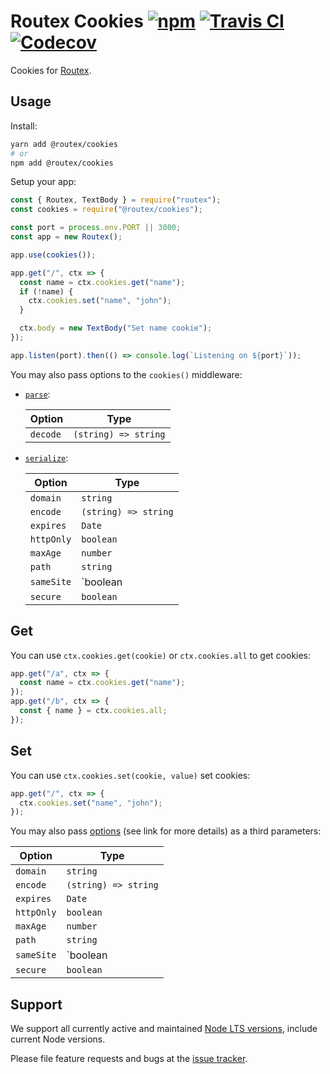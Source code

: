 # Routex Cookies [![npm](https://img.shields.io/npm/v/@routex/cookies.svg)](https://www.npmjs.com/package/@routex/cookies) [![Travis CI](https://img.shields.io/travis/com/Cretezy/routex-cookies.svg)](https://travis-ci.com/Cretezy/routex-cookies) [![Codecov](https://img.shields.io/codecov/c/github/Cretezy/routex-cookies.svg)](https://codecov.io/gh/Cretezy/routex-cookies)

Cookies for [Routex](https://www.npmjs.com/package/routex).

## Usage

Install:

```bash
yarn add @routex/cookies
# or
npm add @routex/cookies
```

Setup your app:

```js
const { Routex, TextBody } = require("routex");
const cookies = require("@routex/cookies");

const port = process.env.PORT || 3000;
const app = new Routex();

app.use(cookies());

app.get("/", ctx => {
  const name = ctx.cookies.get("name");
  if (!name) {
    ctx.cookies.set("name", "john");
  }

  ctx.body = new TextBody("Set name cookie");
});

app.listen(port).then(() => console.log(`Listening on ${port}`));
```

You may also pass options to the `cookies()` middleware:

- [`parse`](https://www.npmjs.com/package/cookie#options):

  | Option   | Type                 |
  | -------- | -------------------- |
  | `decode` | `(string) => string` |

- [`serialize`](https://www.npmjs.com/package/cookie#options-1):

  | Option     | Type                         |
  | ---------- | ---------------------------- |
  | `domain`   | `string`                     |
  | `encode`   | `(string) => string`         |
  | `expires`  | `Date`                       |
  | `httpOnly` | `boolean`                    |
  | `maxAge`   | `number`                     |
  | `path`     | `string`                     |
  | `sameSite` | `boolean | 'lax' | 'strict'` |
  | `secure`   | `boolean`                    |

## Get

You can use `ctx.cookies.get(cookie)` or `ctx.cookies.all` to get cookies:

```js
app.get("/a", ctx => {
  const name = ctx.cookies.get("name");
});
app.get("/b", ctx => {
  const { name } = ctx.cookies.all;
});
```

## Set

You can use `ctx.cookies.set(cookie, value)` set cookies:

```js
app.get("/", ctx => {
  ctx.cookies.set("name", "john");
});
```

You may also pass [options](https://www.npmjs.com/package/cookie#options-1) (see link for more details) as a third parameters:

| Option     | Type                         |
| ---------- | ---------------------------- |
| `domain`   | `string`                     |
| `encode`   | `(string) => string`         |
| `expires`  | `Date`                       |
| `httpOnly` | `boolean`                    |
| `maxAge`   | `number`                     |
| `path`     | `string`                     |
| `sameSite` | `boolean | 'lax' | 'strict'` |
| `secure`   | `boolean`                    |

## Support

We support all currently active and maintained [Node LTS versions](https://github.com/nodejs/Release), include current Node versions.

Please file feature requests and bugs at the [issue tracker](https://github.com/Cretezy/routex-cookies/issues).
